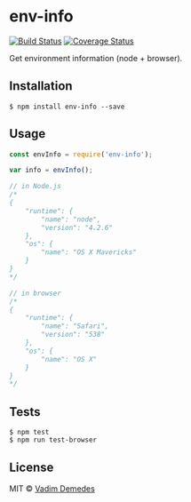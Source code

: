 # env-info

[![Build Status](https://travis-ci.org/vdemedes/env-info.svg?branch=master)](https://travis-ci.org/vdemedes/env-info) [![Coverage Status](https://coveralls.io/repos/vdemedes/env-info/badge.svg?branch=master&service=github)](https://coveralls.io/github/vdemedes/env-info?branch=master)

Get environment information (node + browser).


## Installation

```
$ npm install env-info --save
```


## Usage

```js
const envInfo = require('env-info');

var info = envInfo();

// in Node.js
/*
{
	"runtime": {
		"name": "node",
		"version": "4.2.6"
	},
	"os": {
		"name": "OS X Mavericks"
	}
}
*/

// in browser
/*
{
	"runtime": {
		"name": "Safari",
		"version": "538"
	},
	"os": {
		"name": "OS X"
	}
}
*/
```


## Tests

```
$ npm test
$ npm run test-browser
```


## License

MIT © [Vadim Demedes](https://github.com/vdemedes)
